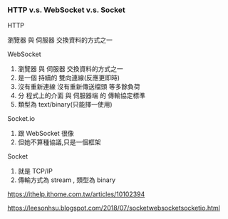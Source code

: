 ### HTTP v.s. WebSocket v.s. Socket ###

HTTP

瀏覽器 與 伺服器 交換資料的方式之一



WebSocket

1. 瀏覽器 與 伺服器 交換資料的方式之一
2. 是一個 持續的 雙向連線(反應更即時)
3. 沒有重新連線 沒有重新傳送檔頭 等多餘負荷
4. 分 程式上的介面 與 伺服器端 的 傳輸協定標準
5. 類型為 text/binary(只能擇一使用)

Socket.io

1. 跟 WebSocket 很像
2. 但她不算種協議,只是一個框架

Socket

1. 就是 TCP/IP
2. 傳輸方式為 stream , 類型為 binary





https://ithelp.ithome.com.tw/articles/10102394

https://leesonhsu.blogspot.com/2018/07/socketwebsocketsocketio.html